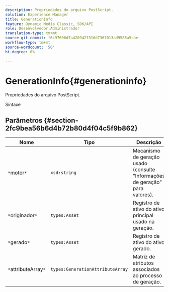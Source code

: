 ```yaml
---
description: Propriedades do arquivo PostScript.
solution: Experience Manager
title: GenerationInfo
feature: Dynamic Media Classic, SDK/API
role: Desenvolvedor,Administrador
translation-type: tm+mt
source-git-commit: f6c97606d7a4209427316d7367013ad9585a5cae
workflow-type: tm+mt
source-wordcount: '56'
ht-degree: 0%

---
```



# GenerationInfo{#generationinfo}

Propriedades do arquivo PostScript.

Sintaxe

## Parâmetros {#section-2fc9bea56b6d4b72b80d4f04c5f9b862}

| Nome | Tipo | Descrição |
|---|---|---|
| `*`motor`*` | `xsd:string` | Mecanismo de geração usado (consulte &quot;Informações de geração&quot; para valores). |
| `*`originador`*` | `types:Asset` | Registro de ativo do ativo principal usado na geração. |
| `*`gerado`*` | `types:Asset` | Registro de ativo do ativo gerado. |
| `*`attributeArray`*` | `types:GenerationAttributeArray` | Matriz de atributos associados ao processo de geração. |


